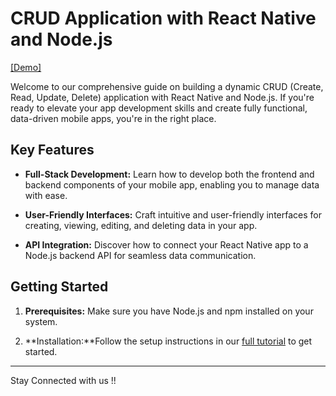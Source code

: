 # CRUD Application with React Native and Node.js

[[Demo]](https://rrtutorials.com/crud-application-with-react-native-and-nodejs/)

Welcome to our comprehensive guide on building a dynamic CRUD (Create, Read, Update, Delete) application with React Native and Node.js. If you're ready to elevate your app development skills and create fully functional, data-driven mobile apps, you're in the right place.

## Key Features

- **Full-Stack Development:** Learn how to develop both the frontend and backend components of your mobile app, enabling you to manage data with ease.

- **User-Friendly Interfaces:** Craft intuitive and user-friendly interfaces for creating, viewing, editing, and deleting data in your app.

- **API Integration:** Discover how to connect your React Native app to a Node.js backend API for seamless data communication.


## Getting Started

1. **Prerequisites:** Make sure you have Node.js and npm installed on your system.

2. **Installation:**Follow the setup instructions in our [full tutorial](https://rrtutorials.com/crud-application-with-react-native-and-nodejs/) to get started.

---
Stay Connected with us !!
